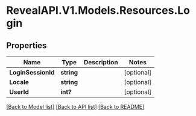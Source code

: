 # RevealAPI.V1.Models.Resources.Login
## Properties

Name | Type | Description | Notes
------------ | ------------- | ------------- | -------------
**LoginSessionId** | **string** |  | [optional] 
**Locale** | **string** |  | [optional] 
**UserId** | **int?** |  | [optional] 

[[Back to Model list]](../README.md#documentation-for-models) [[Back to API list]](../README.md#documentation-for-api-endpoints) [[Back to README]](../README.md)

